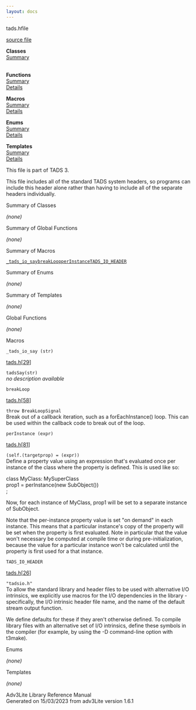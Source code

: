 ```yaml
---
layout: docs
---
```

<span class="title">tads.h</span><span class="type">file</span>

[source file](../source/tads.h.html)

**Classes**  
[Summary](#_ClassSummary_)  
 

**Functions**  
[Summary](#_FunctionSummary_)  
[Details](#_Functions_)

**Macros**  
[Summary](#_MacroSummary_)  
[Details](#_Macros_)

**Enums**  
[Summary](#_EnumSummary_)  
[Details](#_Enums_)

**Templates**  
[Summary](#_TemplateSummary_)  
[Details](#_Templates_)

<div class="fdesc">

  
This file is part of TADS 3.

This file includes all of the standard TADS system headers, so programs
can include this header alone rather than having to include all of the
separate headers individually.

</div>

<span id="_ClassSummary_"></span>

<div class="mjhd">

<span class="hdln">Summary of Classes</span>  

</div>

*(none)* <span id="FunctionSummary_"></span>

<div class="mjhd">

<span class="hdln">Summary of Global Functions</span>  

</div>

*(none)* <span id="_MacroSummary_"></span>

<div class="mjhd">

<span class="hdln">Summary of Macros</span>  

</div>

[`_tads_io_say`](#_tads_io_say)[`breakLoop`](#breakLoop)[`perInstance`](#perInstance)[`TADS_IO_HEADER`](#TADS_IO_HEADER)

<span id="_EnumSummary_"></span>

<div class="mjhd">

<span class="hdln">Summary of Enums</span>  

</div>

*(none)* <span id="_TemplateSummary_"></span>

<div class="mjhd">

<span class="hdln">Summary of Templates</span>  

</div>

*(none)* <span id="_Functions_"></span>

<div class="mjhd">

<span class="hdln">Global Functions</span>  

</div>

*(none)* <span id="_Macros_"></span>

<div class="mjhd">

<span class="hdln">Macros</span>  

</div>

<span id="_tads_io_say"></span>

`_tads_io_say (str)`

[tads.h](../file/tads.h.html)\[[29](../source/tads.h.html#29)\]

<div class="desc">

`tadsSay(str)`  
*no description available*

</div>

<span id="breakLoop"></span>

`breakLoop`

[tads.h](../file/tads.h.html)\[[58](../source/tads.h.html#58)\]

<div class="desc">

`throw BreakLoopSignal`  
Break out of a callback iteration, such as a forEachInstance() loop.
This can be used within the callback code to break out of the loop.

</div>

<span id="perInstance"></span>

`perInstance (expr)`

[tads.h](../file/tads.h.html)\[[81](../source/tads.h.html#81)\]

<div class="desc">

`(self.(targetprop) = (expr))`  
Define a property value using an expression that's evaluated once per
instance of the class where the property is defined. This is used like
so:

class MyClass: MySuperClass  
prop1 = perInstance(new SubObject())  
;

Now, for each instance of MyClass, prop1 will be set to a separate
instance of SubObject.

Note that the per-instance property value is set "on demand" in each
instance. This means that a particular instance's copy of the property
will be set when the property is first evaluated. Note in particular
that the value won't necessary be computed at compile time or during
pre-initialization, because the value for a particular instance won't be
calculated until the property is first used for a that instance.

</div>

<span id="TADS_IO_HEADER"></span>

`TADS_IO_HEADER`

[tads.h](../file/tads.h.html)\[[26](../source/tads.h.html#26)\]

<div class="desc">

`"tadsio.h"`  
To allow the standard library and header files to be used with
alternative I/O intrinsics, we explicitly use macros for the I/O
dependencies in the library - specifically, the I/O intrinsic header
file name, and the name of the default stream output function.

We define defaults for these if they aren't otherwise defined. To
compile library files with an alternative set of I/O intrinsics, define
these symbols in the compiler (for example, by using the -D command-line
option with t3make).

</div>

<span id="_Enums_"></span>

<div class="mjhd">

<span class="hdln">Enums</span>  

</div>

*(none)* <span id="_Templates_"></span>

<div class="mjhd">

<span class="hdln">Templates</span>  

</div>

*(none)*

<div class="ftr">

Adv3Lite Library Reference Manual  
Generated on 15/03/2023 from adv3Lite version 1.6.1

</div>
